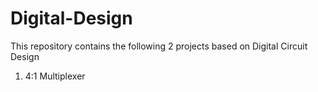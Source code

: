 # Digital-Design
This repository contains the following 2 projects based on Digital Circuit Design

1. 4:1 Multiplexer 
